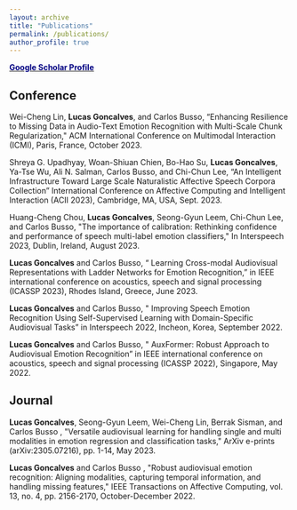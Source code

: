 ```yaml
---
layout: archive
title: "Publications"
permalink: /publications/
author_profile: true
---
```


<b>[<font color="navy">Google Scholar Profile</font>](https://scholar.google.com/citations?user=M7AZbh8AAAAJ&hl=en)</b>

## Conference
Wei-Cheng Lin, <b>Lucas Goncalves</b>, and Carlos Busso, “Enhancing Resilience to Missing Data in Audio-Text Emotion Recognition with
Multi-Scale Chunk Regularization," ACM International Conference on Multimodal Interaction (ICMI), Paris, France, October 2023.

Shreya G. Upadhyay, Woan-Shiuan Chien, Bo-Hao Su, <b>Lucas Goncalves</b>, Ya-Tse Wu, Ali N. Salman, Carlos Busso, and Chi-Chun Lee, “An
Intelligent Infrastructure Toward Large Scale Naturalistic Affective Speech Corpora Collection” International Conference on Affective
Computing and Intelligent Interaction (ACII 2023), Cambridge, MA, USA, Sept. 2023.

Huang-Cheng Chou, <b>Lucas Goncalves</b>, Seong-Gyun Leem, Chi-Chun Lee, and Carlos Busso, "The importance of calibration: Rethinking
confidence and performance of speech multi-label emotion classifiers," In Interspeech 2023, Dublin, Ireland, August 2023.

<b>Lucas Goncalves</b> and Carlos Busso, “ Learning Cross-modal Audiovisual Representations with Ladder Networks for Emotion
Recognition,” in IEEE international conference on acoustics, speech and signal processing (ICASSP 2023), Rhodes Island, Greece, June
2023.

<b>Lucas Goncalves</b> and Carlos Busso, " Improving Speech Emotion Recognition Using Self-Supervised Learning with Domain-Specific Audiovisual Tasks” in Interspeech 2022, Incheon, Korea, September 2022.

<b>Lucas Goncalves</b> and Carlos Busso, " AuxFormer: Robust Approach to Audiovisual Emotion Recognition” in IEEE international conference on acoustics, speech and signal processing (ICASSP 2022), Singapore, May 2022.


## Journal
<b>Lucas Goncalves</b>, Seong-Gyun Leem, Wei-Cheng Lin, Berrak Sisman, and Carlos Busso , "Versatile audiovisual learning for handling single and multi modalities in emotion regression and classification tasks," ArXiv e-prints (arXiv:2305.07216), pp. 1-14, May 2023.

<b>Lucas Goncalves</b> and Carlos Busso , "Robust audiovisual emotion recognition: Aligning modalities, capturing temporal information, and handling missing features," IEEE Transactions on Affective Computing, vol. 13, no. 4, pp. 2156-2170, October-December 2022.
